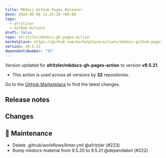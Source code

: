 ```yaml
---
title: MkDocs Github Pages Releaser
date: 2024-05-06 11:32:39 +00:00
tags:
  - afritzler
  - GitHub Actions
draft: false
repo: afritzler/mkdocs-gh-pages-action
marketplace: https://github.com/marketplace/actions/mkdocs-github-pages-releaser
version: v9.5.21
dependentsNumber: "32"
---
```



Version updated for **afritzler/mkdocs-gh-pages-action** to version **v9.5.21**.
- This action is used across all versions by **32** repositories.

Go to the [GitHub Marketplace](https://github.com/marketplace/actions/mkdocs-github-pages-releaser) to find the latest changes.

## Release notes

## Changes

## 🧰 Maintenance

- Delete .github/workflows/linter.yml @afritzler (#223)
- Bump mkdocs-material from 9.5.20 to 9.5.21 @dependabot (#222)


